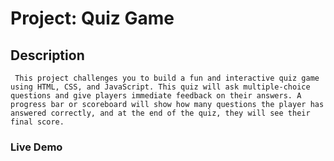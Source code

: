 # Project: Quiz Game
## Description
     This project challenges you to build a fun and interactive quiz game using HTML, CSS, and JavaScript. This quiz will ask multiple-choice questions and give players immediate feedback on their answers. A progress bar or scoreboard will show how many questions the player has answered correctly, and at the end of the quiz, they will see their final score.

### Live Demo

